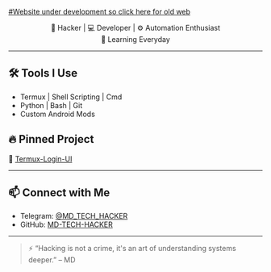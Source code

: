 [#Website under development so click here for old web](https://hitechticc.wixsite.com/tech-tamil-md)
<p align="center">
🔐  Hacker | 💻 Developer | ⚙️ Automation Enthusiast <br>
🚀 Learning Everyday
</p>

---

## 🛠️ Tools I Use
- Termux | Shell Scripting | Cmd
- Python | Bash | Git
- Custom Android Mods

## 🔥 Pinned Project
🔹 [Termux-Login-UI](https://github.com/MD-TECH-HACKER/Termux-Login-UI)

---

## 📫 Connect with Me
- Telegram: [@MD_TECH_HACKER](https://t.me/MD_TECH_HACKER)
- GitHub: [MD-TECH-HACKER](https://github.com/MD-TECH-HACKER)

---

> ⚡ “Hacking is not a crime, it's an art of understanding systems deeper.” – MD
